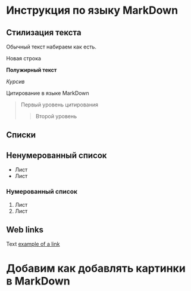 # Инструкция по языку MarkDown

## Стилизация текста

Обычный текст набираем как есть.

Новая строка

**Полужирный текст**

*Курсив*

Цитирование в языке MarkDown
> Первый уровень цитирования
>> Второй уровень

## Списки
## Ненумерованный список
* Лист
* Лист

### Нумерованный список
1. Лист
2. Лист

## Web links
Text [example of a link](http.example.com "Всплывающая подсказка")

# Добавим как добавлять картинки в MarkDown